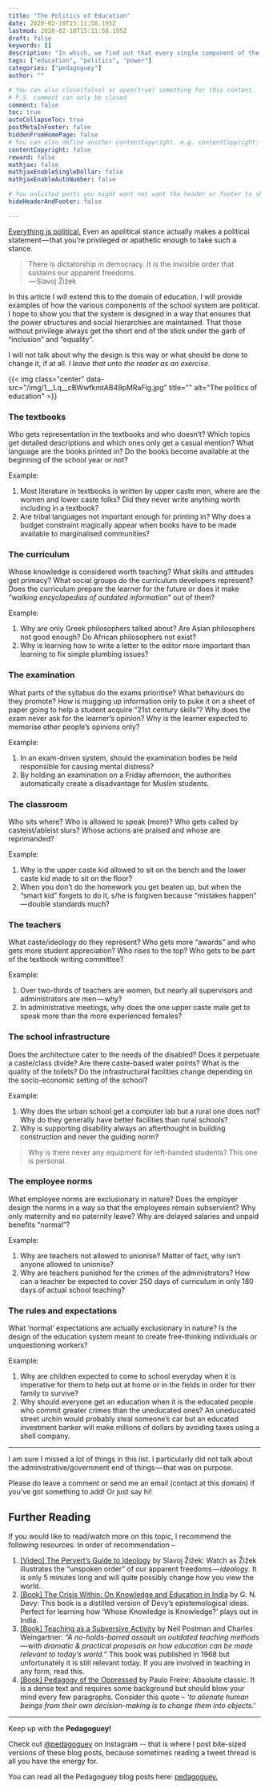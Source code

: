 ```yaml
---
title: "The Politics of Education"
date: 2020-02-10T15:11:58.195Z
lastmod: 2020-02-10T15:11:58.195Z
draft: false
keywords: []
description: "In which, we find out that every single component of the school system is political. And that’s why it is so resistant to change."
tags: ["education", "politics", "power"]
categories: ["pedagoguey"]
author: ""

# You can also close(false) or open(true) something for this content.
# P.S. comment can only be closed
comment: false
toc: true
autoCollapseToc: true
postMetaInFooter: false
hiddenFromHomePage: false
# You can also define another contentCopyright. e.g. contentCopyright: "This is another copyright."
contentCopyright: false
reward: false
mathjax: false
mathjaxEnableSingleDollar: false
mathjaxEnableAutoNumber: false

# You unlisted posts you might want not want the header or footer to show
hideHeaderAndFooter: false

---
```

[Everything is political.](https://en.wikipedia.org/wiki/The_personal_is_political) Even an apolitical stance actually makes a political statement — that you’re privileged or apathetic enough to take such a stance.
<!--more-->
> There is dictatorship in democracy. It is the invisible order that sustains our apparent freedoms.   
>  — Slavoj Žižek

In this article I will extend this to the domain of education. I will provide examples of how the various components of the school system are political. I hope to show you that the system is designed in a way that ensures that the power structures and social hierarchies are maintained. That those without privilege always get the short end of the stick under the garb of “inclusion” and “equality”.

I will not talk about why the design is this way or what should be done to change it, if at all. _I leave that unto the reader as an exercise._

{{< img class="center" data-src="/img/1__Lq__cBWwfkmtAB49pMRaFlg.jpg" title="" alt="The politics of education" >}}

### The textbooks

Who gets representation in the textbooks and who doesn’t? Which topics get detailed descriptions and which ones only get a casual mention? What language are the books printed in? Do the books become available at the beginning of the school year or not?

Example:

1.  Most literature in textbooks is written by upper caste men, where are the women and lower caste folks? Did they never write anything worth including in a textbook?
2.  Are tribal languages not important enough for printing in? Why does a budget constraint magically appear when books have to be made available to marginalised communities?

### The curriculum

Whose knowledge is considered worth teaching? What skills and attitudes get primacy? What social groups do the curriculum developers represent? Does the curriculum prepare the learner for the future or does it make _“walking encyclopedias of outdated information”_ out of them?

Example:

1.  Why are only Greek philosophers talked about? Are Asian philosophers not good enough? Do African philosophers not exist?
2.  Why is learning how to write a letter to the editor more important than learning to fix simple plumbing issues?

### The examination

What parts of the syllabus do the exams prioritise? What behaviours do they promote? How is mugging up information only to puke it on a sheet of paper going to help a student acquire “21st century skills”? Why does the exam never ask for the learner’s opinion? Why is the learner expected to memorise other people’s opinions only?

Example:

1.  In an exam-driven system, should the examination bodies be held responsible for causing mental distress?
2.  By holding an examination on a Friday afternoon, the authorities automatically create a disadvantage for Muslim students.

### The classroom

Who sits where? Who is allowed to speak (more)? Who gets called by casteist/ableist slurs? Whose actions are praised and whose are reprimanded?

Example:

1.  Why is the upper caste kid allowed to sit on the bench and the lower caste kid made to sit on the floor?
2.  When you don’t do the homework you get beaten up, but when the “smart kid” forgets to do it, s/he is forgiven because “mistakes happen” — double standards much?

### The teachers

What caste/ideology do they represent? Who gets more “awards” and who gets more student appreciation? Who rises to the top? Who gets to be part of the textbook writing committee?

Example:

1.  Over two-thirds of teachers are women, but nearly all supervisors and administrators are men — why?
2.  In administrative meetings, why does the one upper caste male get to speak more than the more experienced females?

### The school infrastructure

Does the architecture cater to the needs of the disabled? Does it perpetuate a caste/class divide? Are there caste-based water points? What is the quality of the toilets? Do the infrastructural facilities change depending on the socio-economic setting of the school?

Example:

1.  Why does the urban school get a computer lab but a rural one does not? Why do they generally have better facilities than rural schools?
2.  Why is supporting disability always an afterthought in building construction and never the guiding norm?

> Why is there never any equipment for left-handed students? This one is personal.

### The employee norms

What employee norms are exclusionary in nature? Does the employer design the norms in a way so that the employees remain subservient? Why only maternity and no paternity leave? Why are delayed salaries and unpaid benefits “normal”?

Example:

1.  Why are teachers not allowed to unionise? Matter of fact, why isn’t anyone allowed to unionise?
2.  Why are teachers punished for the crimes of the administrators? How can a teacher be expected to cover 250 days of curriculum in only 180 days of actual school teaching?

### The rules and expectations

What ‘normal’ expectations are actually exclusionary in nature? Is the design of the education system meant to create free-thinking individuals or unquestioning workers?

Example:

1.  Why are children expected to come to school everyday when it is imperative for them to help out at home or in the fields in order for their family to survive?
2.  Why should everyone get an education when it is the educated people who commit greater crimes than the uneducated ones? An uneducated street urchin would probably steal someone’s car but an educated investment banker will make millions of dollars by avoiding taxes using a shell company.

---

I am sure I missed a lot of things in this list. I particularly did not talk about the administrative/government end of things — that was on purpose.

Please do leave a comment or send me an email (contact at this domain) if you’ve got something to add! Or just say hi!

## Further Reading

If you would like to read/watch more on this topic, I recommend the following resources. In order of recommendation –

1.  [\[Video\] The Pervert’s Guide to Ideology](https://www.youtube.com/watch?v=TVwKjGbz60k) by Slavoj Žižek: Watch as Žižek illustrates the “unspoken order” of our apparent freedoms — _ideology_. It is only 5 minutes long and will quite possibly change how you view the world.
2.  [\[Book\] The Crisis Within: On Knowledge and Education in India](https://www.goodreads.com/book/show/35699182-the-crisis-within) by G. N. Devy: This book is a distilled version of Devy’s epistemological ideas. Perfect for learning how ‘Whose Knowledge is Knowledge?’ plays out in India.
3.  [\[Book\] Teaching as a Subversive Activity](https://www.goodreads.com/book/show/79681.Teaching_as_a_Subversive_Activity) by Neil Postman and Charles Weingartner: _“A no-holds-barred assault on outdated teaching methods — with dramatic & practical proposals on how education can be made relevant to today’s world.”_ This book was published in 1968 but unfortunately it is still relevant today. If you are involved in teaching in any form, read this.
4.  [\[Book\] Pedagogy of the Oppressed](https://www.goodreads.com/book/show/72657.Pedagogy_of_the_Oppressed) by Paulo Freire: Absolute classic. It is a dense text and requires some background but should blow your mind every few paragraphs. Consider this quote – _‘to alienate human beings from their own decision-making is to change them into objects.’_

---

Keep up with the **Pedagoguey!**

Check out [@pedagoguey](https://www.instagram.com/pedagoguey/) on Instagram -- that is where I post bite-sized versions of these blog posts, because sometimes reading a tweet thread is all you have the energy for.

You can read all the Pedagoguey blog posts here: [pedagoguey.](/categories/pedagoguey/)